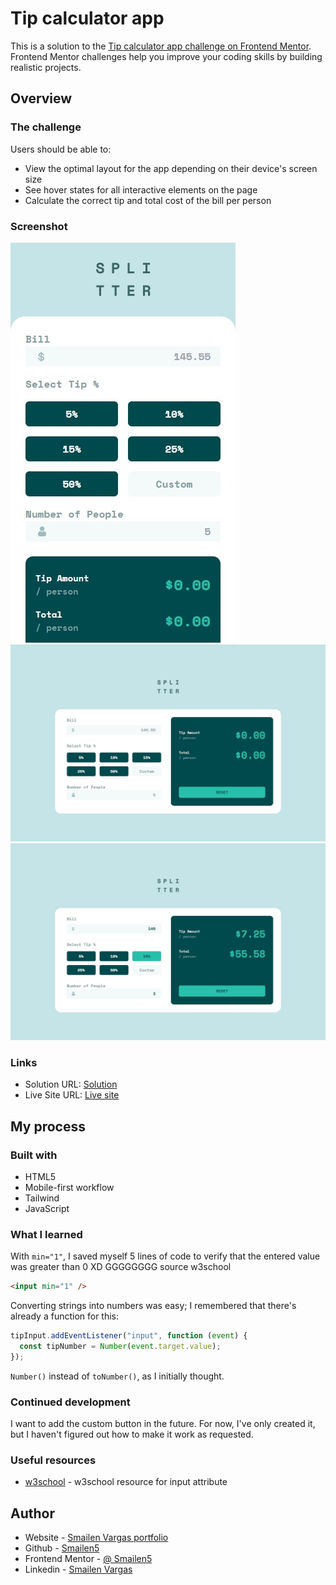 # Tip calculator app

This is a solution to the [Tip calculator app challenge on Frontend Mentor](https://www.frontendmentor.io/challenges/tip-calculator-app-ugJNGbJUX). Frontend Mentor challenges help you improve your coding skills by building realistic projects.

## Overview

### The challenge

Users should be able to:

- View the optimal layout for the app depending on their device's screen size
- See hover states for all interactive elements on the page
- Calculate the correct tip and total cost of the bill per person

### Screenshot

![smartphone](./screenshot/smartphone.jpeg)
![desktop](./screenshot/desktop.jpeg)
![desktop](./screenshot/desktop%20active.jpeg)

### Links

- Solution URL: [Solution](https://github.com/Smailen5/Frontend-Mentor-Challenge/tree/main/tip-calculator-app-main)
- Live Site URL: [Live site](https://smailen5.github.io/Frontend-Mentor-Challenge/tip-calculator-app-main/)

## My process

### Built with

- HTML5
- Mobile-first workflow
- Tailwind
- JavaScript

### What I learned

With `min="1"`, I saved myself 5 lines of code to verify that the entered value was greater than 0 XD GGGGGGGG source w3school

```html
<input min="1" />
```

Converting strings into numbers was easy; I remembered that there's already a function for this:

```js
tipInput.addEventListener("input", function (event) {
  const tipNumber = Number(event.target.value);
});
```

`Number()` instead of `toNumber()`, as I initially thought.

### Continued development

I want to add the custom button in the future. For now, I've only created it, but I haven't figured out how to make it work as requested.

### Useful resources

- [w3school](https://www.w3schools.com/tags/att_input_min.asp) - w3school resource for input attribute

## Author

- Website - [Smailen Vargas portfolio](https://smailenvargas.com/)
- Github - [Smailen5](https://github.com/Smailen5)
- Frontend Mentor - [@ Smailen5](https://www.frontendmentor.io/profile/Smailen5)
- Linkedin - [Smailen Vargas](https://www.linkedin.com/in/smailen-vargas/)
